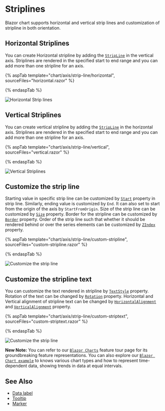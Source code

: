 <!-- markdownlint-disable MD036 -->

# Striplines

<!-- markdownlint-disable MD036 -->

Blazor chart supports horizontal and vertical strip lines and customization of stripline in both orientation.

## Horizontal Striplines

You can create Horizontal stripline by adding the [`StripLine`](https://help.syncfusion.com/cr/blazor/Syncfusion.Blazor.Charts.AxisModel.html#Syncfusion_Blazor_Charts_AxisModel_StripLines) in the vertical axis.
Striplines are rendered in the specified start to end range and you can add more than one stripline for an axis.

{% aspTab template="chart/axis/strip-line/horizontal", sourceFiles="horizontal.razor" %}

{% endaspTab %}

![Horizontal Strip lines](images/strip-line/horizontal.png)

## Vertical Striplines

You can create vertical stripline by adding the [`StripLine`](https://help.syncfusion.com/cr/blazor/Syncfusion.Blazor.Charts.AxisModel.html#Syncfusion_Blazor_Charts_AxisModel_StripLines) in the horizontal axis. Striplines are rendered in the specified start to end range and you can add more than one stripline for an axis.

{% aspTab template="chart/axis/strip-line/vertical", sourceFiles="vertical.razor" %}

{% endaspTab %}

![Vertical Striplines](images/strip-line/vertical.png)

## Customize the strip line

Starting value in specific strip line can be customized by [`Start`](https://help.syncfusion.com/cr/blazor/Syncfusion.Blazor.Charts.ChartStripLine.html) property in strip line. Similarly, ending value
is customized by `End`. It can also set to start from the origin of the axis by `StartFromOrigin`.
Size of the strip line can be customized by [`Size`](https://help.syncfusion.com/cr/blazor/Syncfusion.Blazor.Charts.ChartStripLine.html) property. Border for the stripline can be customized by [`Border`](https://help.syncfusion.com/cr/blazor/Syncfusion.Blazor.Charts.ChartStripLine.html) property.
Order of the strip line such that whether it should be rendered  behind or over the series elements
can be customized by [`ZIndex`](https://help.syncfusion.com/cr/blazor/Syncfusion.Blazor.Charts.ChartStripLine.html) property.

{% aspTab template="chart/axis/strip-line/custom-stripline", sourceFiles="custom-stripline.razor" %}

{% endaspTab %}

![Customize the strip line](images/strip-line/custom-stripline.png)

## Customize the stripline text

You can customize the text rendered in stripline by [`TextStyle`](https://help.syncfusion.com/cr/blazor/Syncfusion.Blazor.Charts.ChartStripLine.html) property. Rotation of the  text can be changed by [`Rotation`](https://help.syncfusion.com/cr/blazor/Syncfusion.Blazor.Charts.ChartStripLine.html) property.
Horizontal and Vertical alignment of stripline text can be changed by [`HorizontalAlignment`](https://help.syncfusion.com/cr/blazor/Syncfusion.Blazor.Charts.ChartStripLine.html) and [`VerticalAlignment`](https://help.syncfusion.com/cr/blazor/Syncfusion.Blazor.Charts.ChartStripLine.html) property.

{% aspTab template="chart/axis/strip-line/custom-striptext", sourceFiles="custom-striptext.razor" %}

{% endaspTab %}

![Customize the strip line](images/strip-line/custom-striptext.png)

**New Note:** You can refer to our [`Blazor Charts`](https://www.syncfusion.com/blazor-components/blazor-charts) feature tour page for its groundbreaking feature representations. You can also explore our [`Blazor Chart example`](https://blazor.syncfusion.com/demos/chart/line?theme=bootstrap4) to knows various chart types and how to represent time-dependent data, showing trends in data at equal intervals.

## See Also

* [Data label](./data-labels)
* [Tooltip](./tool-tip)
* [Marker](./data-markers)